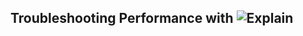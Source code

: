 ## Troubleshooting Performance with ![Explain](https://31.media.tumblr.com/tumblr_mdjf2gVItN1qih9gi.gif)
